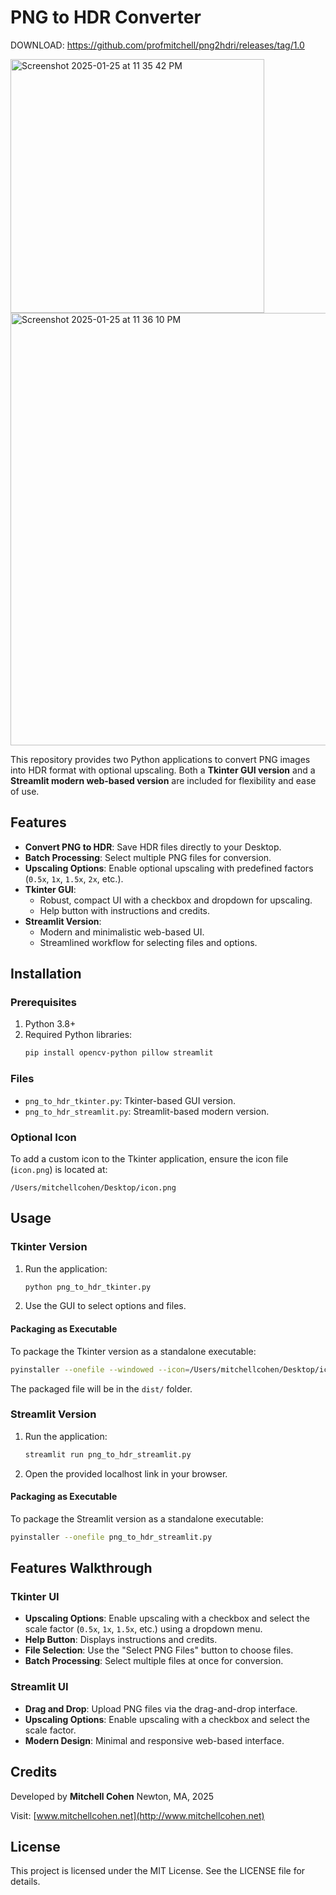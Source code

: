 
# PNG to HDR Converter

DOWNLOAD: https://github.com/profmitchell/png2hdri/releases/tag/1.0

<img width="406" alt="Screenshot 2025-01-25 at 11 35 42 PM" src="https://github.com/user-attachments/assets/ffd56373-f66b-4a98-9acc-69eb37470b65" />
<img width="692" alt="Screenshot 2025-01-25 at 11 36 10 PM" src="https://github.com/user-attachments/assets/cf2f2ab1-0a1f-4349-b0c8-cf1560f6dbb3" />

This repository provides two Python applications to convert PNG images into HDR format with optional upscaling. Both a **Tkinter GUI version** and a **Streamlit modern web-based version** are included for flexibility and ease of use.

## Features

- **Convert PNG to HDR**: Save HDR files directly to your Desktop.
- **Batch Processing**: Select multiple PNG files for conversion.
- **Upscaling Options**: Enable optional upscaling with predefined factors (`0.5x`, `1x`, `1.5x`, `2x`, etc.).
- **Tkinter GUI**:
  - Robust, compact UI with a checkbox and dropdown for upscaling.
  - Help button with instructions and credits.
- **Streamlit Version**:
  - Modern and minimalistic web-based UI.
  - Streamlined workflow for selecting files and options.

## Installation

### Prerequisites

1. Python 3.8+
2. Required Python libraries:
   ```bash
   pip install opencv-python pillow streamlit
   ```

### Files

- `png_to_hdr_tkinter.py`: Tkinter-based GUI version.
- `png_to_hdr_streamlit.py`: Streamlit-based modern version.

### Optional Icon

To add a custom icon to the Tkinter application, ensure the icon file (`icon.png`) is located at:
```
/Users/mitchellcohen/Desktop/icon.png
```

## Usage

### Tkinter Version

1. Run the application:
   ```bash
   python png_to_hdr_tkinter.py
   ```
2. Use the GUI to select options and files.

#### Packaging as Executable
To package the Tkinter version as a standalone executable:
```bash
pyinstaller --onefile --windowed --icon=/Users/mitchellcohen/Desktop/icon.png png_to_hdr_tkinter.py
```
The packaged file will be in the `dist/` folder.

### Streamlit Version

1. Run the application:
   ```bash
   streamlit run png_to_hdr_streamlit.py
   ```
2. Open the provided localhost link in your browser.

#### Packaging as Executable
To package the Streamlit version as a standalone executable:
```bash
pyinstaller --onefile png_to_hdr_streamlit.py
```

## Features Walkthrough

### Tkinter UI
- **Upscaling Options**: Enable upscaling with a checkbox and select the scale factor (`0.5x`, `1x`, `1.5x`, etc.) using a dropdown menu.
- **Help Button**: Displays instructions and credits.
- **File Selection**: Use the "Select PNG Files" button to choose files.
- **Batch Processing**: Select multiple files at once for conversion.

### Streamlit UI
- **Drag and Drop**: Upload PNG files via the drag-and-drop interface.
- **Upscaling Options**: Enable upscaling with a checkbox and select the scale factor.
- **Modern Design**: Minimal and responsive web-based interface.

## Credits

Developed by **Mitchell Cohen**
Newton, MA, 2025

Visit: [www.mitchellcohen.net](http://www.mitchellcohen.net)

## License

This project is licensed under the MIT License. See the LICENSE file for details.


